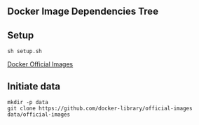 ## Docker Image Dependencies Tree

## Setup
```
sh setup.sh
```

[Docker Official Images](https://github.com/docker-library/official-images)

## Initiate data
```
mkdir -p data
git clone https://github.com/docker-library/official-images data/official-images
```
